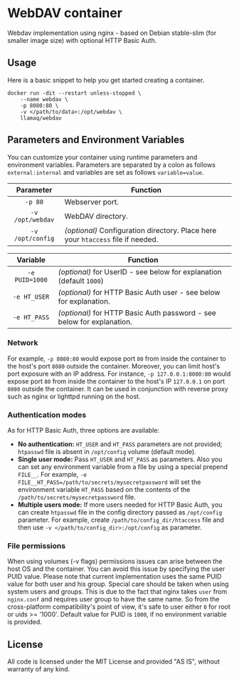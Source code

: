 # WebDAV container

Webdav implementation using nginx - based on Debian stable-slim (for smaller image size) with optional HTTP Basic Auth.

## Usage

Here is a basic snippet to help you get started creating a container.

```
docker run -dit --restart unless-stopped \
    --name webdav \
    -p 8080:80 \
    -v </path/to/data>:/opt/webdav \
    llamaq/webdav
```

## Parameters and Environment Variables

You can customize your container using runtime parameters and environment variables. Parameters are separated by a colon as follows `external:internal` and variables are set as follows `variable=value`.

| Parameter | Function |
| :----: | --- |
| `-p 80` | Webserver port. |
| `-v /opt/webdav` | WebDAV directory. |
| `-v /opt/config` | *(optional)* Configuration directory. Place here your `htaccess` file if needed. |


| Variable | Function |
| :----: | --- |
| `-e PUID=1000` | *(optional)* for UserID - see below for explanation (default `1000`) |
| `-e HT_USER` | *(optional)* for HTTP Basic Auth user - see below for explanation. |
| `-e HT_PASS` | *(optional)* for HTTP Basic Auth password - see below for explanation. |


### Network

For example, `-p 8080:80` would expose port `80` from inside the container to the host's port `8080` outside the container. Moreover, you can limit host's port exposure with an IP address. For instance, `-p 127.0.0.1:8080:80` would expose port `80` from inside the container to the host's IP `127.0.0.1` on port `8080` outside the container. It can be used in conjunction with reverse proxy such as nginx or lighttpd running on the host.

### Authentication modes

As for HTTP Basic Auth, three options are available:

- **No authentication:** `HT_USER` and `HT_PASS` parameters are not provided; `htpasswd` file is absent in `/opt/config` volume (default mode).
- **Single user mode:** Pass `HT_USER` and `HT_PASS` as parameters. Also you can set any environment variable from a file by using a special prepend `FILE__`. For example, `-e FILE__HT_PASS=/path/to/secrets/mysecretpassword` will set the environment variable `HT_PASS` based on the contents of the `/path/to/secrets/mysecretpassword` file.
- **Multiple users mode:** If more users needed for HTTP Basic Auth, you can create `htpasswd` file in the config directory passed as `/opt/config` parameter. For example, create `/path/to/config_dir/htaccess` file and then use `-v </path/to/config_dir>:/opt/config` as parameter.

### File permissions

When using volumes (-v flags) permissions issues can arise between the host OS and the container. You can avoid this issue by specifying the user PUID value. Please note that current implementation uses the same PUID value for both user and his group. Special care should be taken when using system users and groups. This is due to the fact that nginx takes `user` from `nginx.conf` and requires user group to have the same name. So from the cross-platform compatibility's point of view, it's safe to user either `0` for root or uids >= '1000'. Default value for PUID is `1000`, if no environment variable is provided.

## License

All code is licensed under the MIT License and provided "AS IS", without warranty of any kind.
